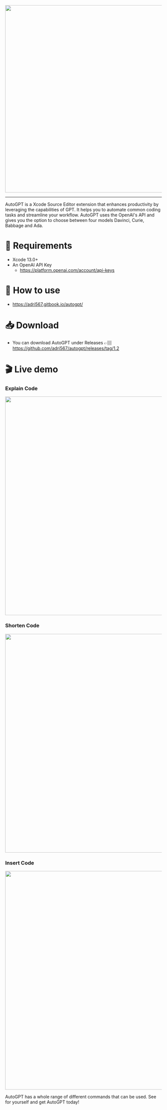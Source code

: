 <div align="center">
  <img src="https://user-images.githubusercontent.com/26815443/220186824-96a525aa-64c4-48a9-bfc1-693521fa74c6.png" width="600"/>
</div>

--------

AutoGPT is a Xcode Source Editor extension that enhances productivity by leveraging the capabilities of GPT. It helps you to automate common coding tasks and streamline your workflow. AutoGPT uses the OpenAI's API and gives you the option to choose between four models Davinci, Curie, Babbage and Ada. 

# 🚨 Requirements

* Xcode 13.0+
* An OpenAI API Key
  * https://platform.openai.com/account/api-keys

# 🔌 How to use

* https://adri567.gitbook.io/autogpt/

# 📥 Download

+ You can download AutoGPT under Releases 👉🏽 https://github.com/adri567/autogpt/releases/tag/1.2

# 🎬 Live demo

### Explain Code
  <img src="https://user-images.githubusercontent.com/26815443/221001328-75ad4da6-36da-4974-a1d9-3bfe845cd6a3.gif" width="700" />

### Shorten Code
  <img src="https://user-images.githubusercontent.com/26815443/221001340-d7e6c7f1-1a59-405d-8bc0-1f57cdacdb78.gif" width="700" />

### Insert Code
  <img src="https://user-images.githubusercontent.com/26815443/221001359-67a1e7cb-7546-49f3-97fd-3b4860636997.gif" width="700" />

AutoGPT has a whole range of different commands that can be used. See for yourself and get AutoGPT today!
